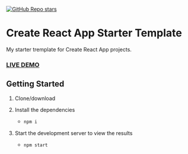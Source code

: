 [![GitHub Repo stars](https://img.shields.io/github/stars/mshuber1981/CRA-Starter?color=%2361dbfb&style=for-the-badge&logo=github)](https://github.com/mshuber1981/CRA-Starter/stargazers/)

# Create React App Starter Template

My starter tremplate for Create React App projects.

### <a href="https://mshuber1981.github.io/CRA-Starter/">LIVE DEMO</a>

## Getting Started

1. Clone/download
1. Install the dependencies

   - ```bash
     npm i
     ```

1. Start the development server to view the results

   - ```bash
     npm start
     ```
